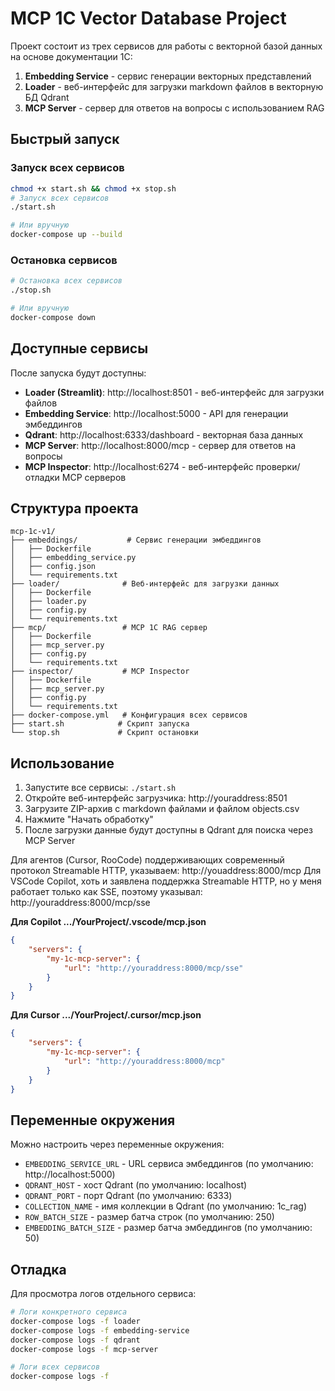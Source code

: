 # MCP 1C Vector Database Project

Проект состоит из трех сервисов для работы с векторной базой данных на основе документации 1C:

1. **Embedding Service** - сервис генерации векторных представлений
2. **Loader** - веб-интерфейс для загрузки markdown файлов в векторную БД Qdrant
3. **MCP Server** - сервер для ответов на вопросы с использованием RAG

## Быстрый запуск

### Запуск всех сервисов

```bash
chmod +x start.sh && chmod +x stop.sh
# Запуск всех сервисов
./start.sh

# Или вручную
docker-compose up --build
```

### Остановка сервисов

```bash
# Остановка всех сервисов
./stop.sh

# Или вручную
docker-compose down
```

## Доступные сервисы

После запуска будут доступны:

- **Loader (Streamlit)**: http://localhost:8501 - веб-интерфейс для загрузки файлов
- **Embedding Service**: http://localhost:5000 - API для генерации эмбеддингов
- **Qdrant**: http://localhost:6333/dashboard - векторная база данных
- **MCP Server**: http://localhost:8000/mcp - сервер для ответов на вопросы
- **MCP Inspector**: http://localhost:6274 - веб-интерфейс проверки/отладки MCP серверов

## Структура проекта

```
mcp-1c-v1/
├── embeddings/           # Сервис генерации эмбеддингов
│   ├── Dockerfile
│   ├── embedding_service.py
│   ├── config.json
│   └── requirements.txt
├── loader/              # Веб-интерфейс для загрузки данных
│   ├── Dockerfile
│   ├── loader.py
│   ├── config.py
│   └── requirements.txt
├── mcp/                 # MCP 1С RAG сервер
│   ├── Dockerfile
│   ├── mcp_server.py
│   ├── config.py
│   └── requirements.txt
├── inspector/           # MCP Inspector
│   ├── Dockerfile
│   ├── mcp_server.py
│   ├── config.py
│   └── requirements.txt
├── docker-compose.yml   # Конфигурация всех сервисов
├── start.sh            # Скрипт запуска
└── stop.sh             # Скрипт остановки
```

## Использование

1. Запустите все сервисы: `./start.sh`
2. Откройте веб-интерфейс загрузчика: http://youraddress:8501
3. Загрузите ZIP-архив с markdown файлами и файлом objects.csv
4. Нажмите "Начать обработку"
5. После загрузки данные будут доступны в Qdrant для поиска через MCP Server

Для агентов (Cursor, RooCode) поддерживающих современный протокол Streamable HTTP, указываем: http://youaddress:8000/mcp
Для VSCode Copilot, хоть и заявлена поддержка Streamable HTTP, но у меня работает только как SSE, поэтому указывал: http://youraddress:8000/mcp/sse

**Для Copilot .../YourProject/.vscode/mcp.json**
```json
{
    "servers": {
        "my-1c-mcp-server": {
            "url": "http://youraddress:8000/mcp/sse"
        }
    }
}
```

**Для Cursor .../YourProject/.cursor/mcp.json**
```json
{
    "servers": {
        "my-1c-mcp-server": {
            "url": "http://youraddress:8000/mcp"
        }
    }
}
```


## Переменные окружения

Можно настроить через переменные окружения:

- `EMBEDDING_SERVICE_URL` - URL сервиса эмбеддингов (по умолчанию: http://localhost:5000)
- `QDRANT_HOST` - хост Qdrant (по умолчанию: localhost)
- `QDRANT_PORT` - порт Qdrant (по умолчанию: 6333)
- `COLLECTION_NAME` - имя коллекции в Qdrant (по умолчанию: 1c_rag)
- `ROW_BATCH_SIZE` - размер батча строк (по умолчанию: 250)
- `EMBEDDING_BATCH_SIZE` - размер батча эмбеддингов (по умолчанию: 50)

## Отладка

Для просмотра логов отдельного сервиса:

```bash
# Логи конкретного сервиса
docker-compose logs -f loader
docker-compose logs -f embedding-service
docker-compose logs -f qdrant
docker-compose logs -f mcp-server

# Логи всех сервисов
docker-compose logs -f
```
